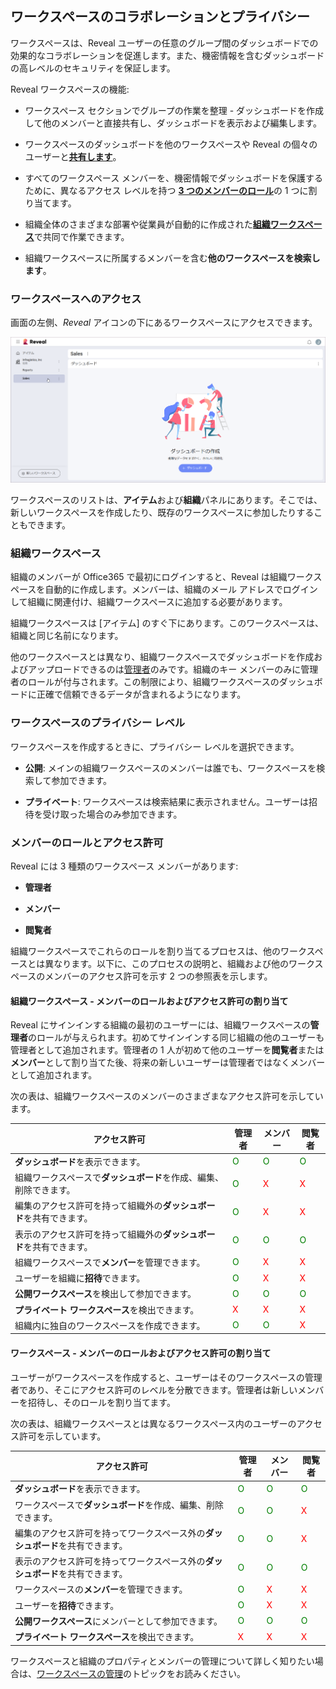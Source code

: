 ## ワークスペースのコラボレーションとプライバシー

ワークスペースは、Reveal ユーザーの任意のグループ間のダッシュボードでの効果的なコラボレーションを促進します。また、機密情報を含むダッシュボードの高レベルのセキュリティを保証します。

Reveal ワークスペースの機能:

  - ワークスペース セクションでグループの作業を整理 - ダッシュボードを作成して他のメンバーと直接共有し、ダッシュボードを表示および編集します。

  - ワークスペースのダッシュボードを他のワークスペースや Reveal の個々のユーザーと[**共有します**](~/jp/dashboards/sharing-dashboards/share-a-dashboard.md)。

  - すべてのワークスペース メンバーを、機密情報でダッシュボードを保護するために、異なるアクセス レベルを持つ [**3 つのメンバーのロール**](#members-roles-permissions)の 1 つに割り当てます。

  - 組織全体のさまざまな部署や従業員が自動的に作成された[**組織ワークスペース**](#organization-workspace)で共同で作業できます。

  - 組織ワークスペースに所属するメンバーを含む**他のワークスペースを検索します**。

### ワークスペースへのアクセス


画面の左側、*Reveal* アイコンの下にあるワークスペースにアクセスできます。

<img src="images/accessing-workspaces-menu.png" alt="Accessing workspaces popover menu" class="responsive-img"/>

ワークスペースのリストは、**アイテム**および**組織**パネルにあります。そこでは、新しいワークスペースを作成したり、既存のワークスペースに参加したりすることもできます。


<a name='organization-workspace'></a>
### 組織ワークスペース

組織のメンバーが Office365 で最初にログインすると、Reveal は組織ワークスペースを自動的に作成します。メンバーは、組織のメール アドレスでログインして組織に関連付け、組織ワークスペースに追加する必要があります。

組織ワークスペースは [アイテム] のすぐ下にあります。このワークスペースは、組織と同じ名前になります。

他のワークスペースとは異なり、組織ワークスペースでダッシュボードを作成およびアップロードできるのは[管理者](#members-roles-permissions)のみです。組織のキー メンバーのみに管理者のロールが付与されます。この制限により、組織ワークスペースのダッシュボードに正確で信頼できるデータが含まれるようになります。

<a name='workspace-privacy-levels'></a>
### ワークスペースのプライバシー レベル

ワークスペースを作成するときに、プライバシー レベルを選択できます。

  - **公開**:  メインの組織ワークスペースのメンバーは誰でも、ワークスペースを検索して参加できます。
    
  - **プライベート**:  ワークスペースは検索結果に表示されません。ユーザーは招待を受け取った場合のみ参加できます。

<a name='members-roles-permissions'></a>
### メンバーのロールとアクセス許可

Reveal には 3 種類のワークスペース メンバーがあります:

  - **管理者**

  - **メンバー**

  - **閲覧者**

組織ワークスペースでこれらのロールを割り当てるプロセスは、他のワークスペースとは異なります。以下に、このプロセスの説明と、組織および他のワークスペースのメンバーのアクセス許可を示す 2 つの参照表を示します。

#### 組織ワークスペース - メンバーのロールおよびアクセス許可の割り当て

Reveal にサインインする組織の最初のユーザーには、組織ワークスペースの**管理者**のロールが与えられます。初めてサインインする同じ組織の他のユーザーも管理者として追加されます。管理者の 1 人が初めて他のユーザーを**閲覧者**または**メンバー**として割り当てた後、将来の新しいユーザーは管理者ではなくメンバーとして追加されます。

次の表は、組織ワークスペースのメンバーのさまざまなアクセス許可を示しています。

| アクセス許可                                                      | 管理者                                   | メンバー                                  | 閲覧者                                  |
| --------------------------------------------------------------- | --------------------------------------- | --------------------------------------- | --------------------------------------- |
| **ダッシュボード**を表示できます。                                         | <span style="color: #007F00">O</span> | <span style="color: #007F00">O</span> | <span style="color: #007F00">O</span> |
| 組織ワークスペースで**ダッシュボード**を作成、編集、削除できます。                 | <span style="color: #007F00">O</span> | <span style="color: #FF0000">X</span>  | <span style="color: #FF0000">X</span>  |
| 編集のアクセス許可を持って組織外の**ダッシュボード**を共有できます。  | <span style="color: #007F00">O</span> | <span style="color: #FF0000">X</span>  | <span style="color: #FF0000">X</span>  |
| 表示のアクセス許可を持って組織外の**ダッシュボード**を共有できます。  | <span style="color: #007F00">O</span> | <span style="color: #007F00">O</span> | <span style="color: #007F00">O</span> |
| 組織ワークスペースで**メンバー**を管理できます。           | <span style="color: #007F00">O</span> | <span style="color: #FF0000">X</span>  | <span style="color: #FF0000">X</span>  |
| ユーザーを組織に**招待**できます。                               | <span style="color: #007F00">O</span> | <span style="color: #FF0000">X</span>  | <span style="color: #FF0000">X</span>  |
| **公開ワークスペース**を検出して参加できます。                           | <span style="color: #007F00">O</span> | <span style="color: #007F00">O</span> | <span style="color: #007F00">O</span> |
| **プライベート ワークスペース**を検出できます。                                      | <span style="color: #FF0000">X</span>  | <span style="color: #FF0000">X</span>  | <span style="color: #FF0000">X</span>  |
| 組織内に独自のワークスペースを作成できます。 | <span style="color: #007F00">O</span> | <span style="color: #007F00">O</span> | <span style="color: #FF0000">X</span>  |

#### ワークスペース - メンバーのロールおよびアクセス許可の割り当て

ユーザーがワークスペースを作成すると、ユーザーはそのワークスペースの管理者であり、そこにアクセス許可のレベルを分散できます。管理者は新しいメンバーを招待し、そのロールを割り当てます。

次の表は、組織ワークスペースとは異なるワークスペース内のユーザーのアクセス許可を示しています。

| アクセス許可                                                      | 管理者                                   | メンバー                                  | 閲覧者                                  |
| --------------------------------------------------------------- | --------------------------------------- | --------------------------------------- | --------------------------------------- |
| **ダッシュボード**を表示できます。                                         | <span style="color: #007F00">O</span> | <span style="color: #007F00">O</span> | <span style="color: #007F00">O</span> |
| ワークスペースで**ダッシュボード**を作成、編集、削除できます。                           | <span style="color: #007F00">O</span> | <span style="color: #007F00">O</span> | <span style="color: #FF0000">X</span>  |
| 編集のアクセス許可を持ってワークスペース外の**ダッシュボード**を共有できます。 | <span style="color: #007F00">O</span> | <span style="color: #007F00">O</span> | <span style="color: #FF0000">X</span>  |
| 表示のアクセス許可を持ってワークスペース外の**ダッシュボード**を共有できます。 | <span style="color: #007F00">O</span> | <span style="color: #007F00">O</span> | <span style="color: #007F00">O</span> |
| ワークスペースの**メンバー**を管理できます。                                     | <span style="color: #007F00">O</span> | <span style="color: #FF0000">X</span>  | <span style="color: #FF0000">X</span>  |
| ユーザーを**招待**できます。                             | <span style="color: #007F00">O</span> | <span style="color: #FF0000">X</span>  | <span style="color: #FF0000">X</span>  |
| **公開ワークスペース**にメンバーとして参加できます。                           | <span style="color: #007F00">O</span> | <span style="color: #007F00">O</span> | <span style="color: #007F00">O</span> |
| **プライベート ワークスペース**を検出できます。                                      | <span style="color: #FF0000">X</span>  | <span style="color: #FF0000">X</span>  | <span style="color: #FF0000">X</span>  |

ワークスペースと組織のプロパティとメンバーの管理について詳しく知りたい場合は、[ワークスペースの管理](managing-your-workspace.md)のトピックをお読みください。
